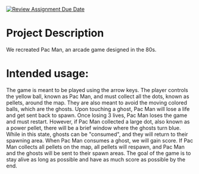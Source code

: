 [![Review Assignment Due Date](https://classroom.github.com/assets/deadline-readme-button-22041afd0340ce965d47ae6ef1cefeee28c7c493a6346c4f15d667ab976d596c.svg)](https://classroom.github.com/a/YxXKqIeT)
# Project Description

We recreated Pac Man, an arcade game designed in the 80s.

# Intended usage:

The game is meant to be played using the arrow keys. The player controls the yellow ball, known as Pac Man, and must collect all the dots, known as pellets, around the map. They are also meant to avoid the moving colored balls, which are the ghosts. Upon touching a ghost, Pac Man will lose a life and get sent back to spawn. Once losing 3 lives, Pac Man loses the game and must restart. However, if Pac Man collected a large dot, also known as a power pellet, there will be a brief window where the ghosts turn blue. While in this state, ghosts can be "consumed", and they will return to their spawning area. When Pac Man consumes a ghost, we will gain score. If Pac Man collects all pellets on the map, all pellets will respawn, and Pac Man and the ghosts will be sent to their spawn areas. The goal of the game is to stay alive as long as possible and have as much score as possible by the end.
